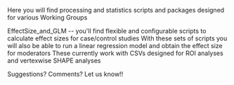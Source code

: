 
Here you will find processing and statistics scripts and packages designed for various Working Groups

EffectSize_and_GLM -- you'll find flexible and configurable scripts to calculate effect sizes for case/control studies
    With these sets of scripts you will also be able to run a linear regression model and obtain the effect size for moderators
    These currently work with CSVs designed for ROI analyses and vertexwise SHAPE analyses
    
    
Suggestions? Comments? 
Let us know!! 
